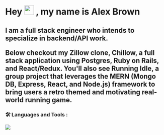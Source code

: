 <h1>
  Hey 
  <img src="https://media.giphy.com/media/hvRJCLFzcasrR4ia7z/giphy.gif" width="30px"/>
  , my name is Alex Brown 
</h1>
<h2>
I am a full stack engineer who intends to specialize in backend/API work. 
  
Below checkout my Zillow clone, Chillow, a full stack application using Postgres, Ruby on Rails, and React/Redux. You'll also see Running Idle, a group project that leverages the MERN (Mongo DB, Express, React, and Node.js) framework to bring users a  retro themed and motivating real-world running game.

</h2>

### :hammer_and_wrench: Languages and Tools :
  <a href="https://skillicons.dev">
    <img src="https://skillicons.dev/icons?i=ruby,js,html,css" />
  </a>
